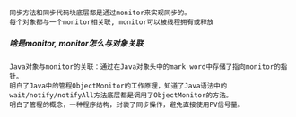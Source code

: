 
```$xslt
同步方法和同步代码块底层都是通过monitor来实现同步的。
每个对象都与一个monitor相关联, monitor可以被线程拥有或释放
```

##### 啥是monitor, monitor怎么与对象关联
```$xslt
Java对象与monitor的关联：通过在Java对象头中的mark word中存储了指向monitor的指针。
明白了Java中的管程ObjectMonitor的工作原理，知道了Java语法中的wait/notify/notifyAll方法底层都是调用了ObjectMonitor的方法。
明白了管程的概念，一种程序结构，封装了同步操作，避免直接使用PV信号量。

```


